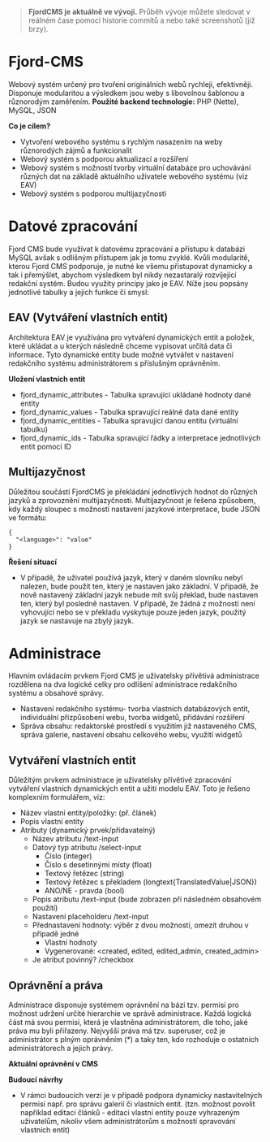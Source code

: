 > **FjordCMS je aktuálně ve vývoji.** Průběh vývoje můžete sledovat v reálném čase pomocí historie commitů a nebo také screenshotů (již brzy).

# Fjord-CMS

Webový systém určený pro tvoření originálních webů rychleji, efektivněji.  Disponuje modularitou a výsledkem jsou weby s libovolnou šablonou a různorodým zaměřením.
**Použité backend technologie:** PHP (Nette), MySQL, JSON

**Co je cílem?**
-   Vytvoření webového systému s rychlým nasazením na weby různorodých zájmů a funkcionalit
-   Webový systém s podporou aktualizací a rozšíření
-  Webový systém s možností tvorby virtuální databáze pro uchovávání různých dat na základě aktuálního uživatele webového systému (viz EAV)
-   Webový systém s podporou multijazyčnosti

# Datové zpracování
Fjord CMS bude využívat k datovému zpracování a přístupu k databázi MySQL avšak s odlišným přístupem jak je tomu zvyklé. Kvůli modularitě, kterou Fjord CMS podporuje, je nutné ke všemu přistupovat dynamicky a tak i přemýšlet, abychom výsledkem byl nikdy nezastaralý rozvíjející redakční systém. Budou využity principy jako je EAV. Níže jsou popsány jednotlivé tabulky a jejich funkce či smysl:
## EAV (Vytváření vlastních entit)
Architektura EAV je využívána pro vytváření dynamických entit a položek, které ukládat a u kterých následně chceme vypisovat určitá data či informace. Tyto dynamické entity bude možné vytvářet v nastavení redakčního systému administrátorem s příslušným oprávněním.

**Uložení vlastních entit**
-   fjord_dynamic_attributes - Tabulka spravující ukládané hodnoty dané entity
-   fjord_dynamic_values - Tabulka spravující reálné data dané entity
-   fjord_dynamic_entities - Tabulka spravující danou entitu (virtuální tabulku)
-  fjord_dynamic_ids - Tabulka spravující řádky a interpretace jednotlivých entit pomocí ID

## Multijazyčnost
Důležitou součástí FjordCMS je překládání jednotlivých hodnot do různých jazyků a zprovoznění multijazyčnosti. Multijazyčnost je řešena způsobem, kdy každý sloupec s možností nastavení jazykové interpretace, bude JSON ve formátu:

    {
      "<language>": "value"
    }
**Řešení situací**
- V případě, že uživatel používá jazyk, který v daném slovníku nebyl nalezen, bude použit ten, který je nastaven jako základní. V případě, že nově nastavený základní jazyk nebude mít svůj překlad, bude nastaven ten, který byl posledně nastaven. V případě, že žádná z možností není vyhovující nebo se v překladu vyskytuje pouze jeden jazyk, použitý jazyk se nastavuje na zbylý jazyk.
# Administrace
Hlavním ovládacím prvkem Fjord CMS je uživatelsky přívětivá administrace rozdělena na dva logické celky pro odlišení administrace redakčního systému a obsahové správy.
- Nastavení redakčního systému- tvorba vlastních databázových entit, individuální přizpůsobení webu, tvorba widgetů, přidávání rozšíření
-  Správa obsahu: redaktorské prostředí s využitím již nastaveného CMS, správa galerie, nastavení obsahu celkového webu, využití widgetů

## Vytváření vlastních entit
Důležitým prvkem administrace je uživatelsky přívětivé zpracování vytváření vlastních dynamických entit a užití modelu EAV. Toto je řešeno komplexním formulářem, viz:
-   Název vlastní entity/položky: (př. článek)
-   Popis vlastní entity
-   Atributy (dynamický prvek/přidavatelný)
    -   Název atributu /text-input
    -   Datový typ atributu /select-input
        -   Číslo (integer)
        -   Číslo s desetinnými místy (float)
        -   Textový řetězec (string)
        -   Textový řetězec s překladem (longtext{TranslatedValue|JSON})    
        -   ANO/NE - pravda (bool)
    -   Popis atributu /text-input (bude zobrazen při následném obsahovém použití)
    -   Nastavení placeholderu /text-input
    -   Přednastavení hodnoty: výběr z dvou možností, omezit druhou v případě jedné
        -   Vlastní hodnoty
        -   Vygenerované: <created, edited, edited_admin, created_admin>
    -   Je atribut povinný? /checkbox


## Oprávnění a práva
Administrace disponuje systémem oprávnění na bázi tzv. permisí pro možnost udržení určité hierarchie ve správě administrace. Každá logická část má svou permisi, která je vlastněna administrátorem, dle toho, jaké práva mu byli přiřazeny. Nejvyšší práva má tzv. superuser, což je administrátor s plným oprávněním (*) a taky ten, kdo rozhoduje o ostatních administrátorech a jejich právy.

**Aktuální oprávnění v CMS**

**Budoucí návrhy**
- V rámci budoucích verzí je v případě podpora dynamicky nastavitelných permisí např. pro správu galerií či vlastních entit. (tzn. možnost povolit například editaci článků - editaci vlastní entity pouze vyhrazeným uživatelům, nikoliv všem administrátorům s možností spravování vlastních entit)

